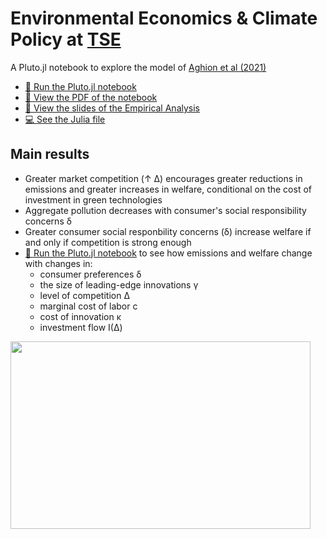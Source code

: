 # Environmental Economics & Climate Policy at [TSE](https://tse-fr.eu)

A Pluto.jl notebook to explore the model of [Aghion et al (2021)](https://scholar.harvard.edu/aghion/publications/environmental-preferences-and-technological-choices-market-competition-clean-or)

- [📓 Run the Pluto.jl notebook](https://masonrhayes.keybase.pub/projects/pluto/aghion2021.html)
- [📂 View the PDF of the notebook](https://masonrhayes.keybase.pub/projects/pluto/aghion2021.pdf)
- [📔 View the slides of the Empirical Analysis](https://masonrhayes.keybase.pub/projects/pluto/aghion2021_slides.pdf)
- [💻 See the Julia file](https://raw.githubusercontent.com/masonrhayes/eecp/master/aghion2021.jl)

## Main results

- Greater market competition (↑ Δ) encourages greater reductions in emissions and greater increases in welfare, conditional on the cost of investment in green technologies
- Aggregate pollution decreases with consumer's social responsibility concerns δ
- Greater consumer social responbility concerns (δ) increase welfare if and only if competition is strong enough
- [📓 Run the Pluto.jl notebook](https://masonrhayes.keybase.pub/projects/pluto/aghion2021.html)  to see how emissions and welfare change with changes in:
  - consumer preferences δ
  - the size of leading-edge innovations γ
  - level of competition Δ
  - marginal cost of labor c
  - cost of innovation κ
  - investment flow I(Δ)


<img src="https://masonrhayes.keybase.pub/projects/pluto/aghion2021_graph.png" width="480" height="300" />
